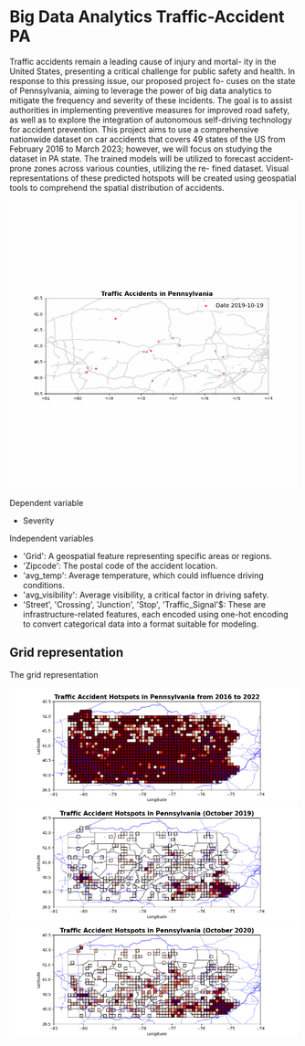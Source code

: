 # Big Data Analytics Traffic-Accident PA

Traffic accidents remain a leading cause of injury and mortal-
ity in the United States, presenting a critical challenge for public safety
and health. In response to this pressing issue, our proposed project fo-
cuses on the state of Pennsylvania, aiming to leverage the power of big
data analytics to mitigate the frequency and severity of these incidents.
The goal is to assist authorities in implementing preventive measures for
improved road safety, as well as to explore the integration of autonomous
self-driving technology for accident prevention. This project aims to use a
comprehensive nationwide dataset on car accidents that covers 49 states
of the US from February 2016 to March 2023; however, we will focus on
studying the dataset in PA state. The trained models will be utilized
to forecast accident-prone zones across various counties, utilizing the re-
fined dataset. Visual representations of these predicted hotspots will be
created using geospatial tools to comprehend the spatial distribution of
accidents.

![](figures\pa_traffic_accidents_50.gif)


Dependent variable 
- Severity

Independent variables 
- 'Grid': A geospatial feature representing specific areas or regions.
- 'Zipcode': The postal code of the accident location.
- 'avg_temp': Average temperature, which could influence driving conditions.
- 'avg_visibility': Average visibility, a critical factor in driving safety.
- 'Street', 'Crossing', 'Junction', 'Stop', 'Traffic_Signal'$: These are infrastructure-related features, each encoded using one-hot encoding to convert categorical data into a format suitable for modeling.


## Grid representation

The grid representation

![Drag Racing](figures\pa_traffic_accidents_map_all.png)
![Drag Racing](figures\pa_traffic_accidents_map_2019_10.png)
![Drag Racing](figures\pa_traffic_accidents_map_2020_10.png)



